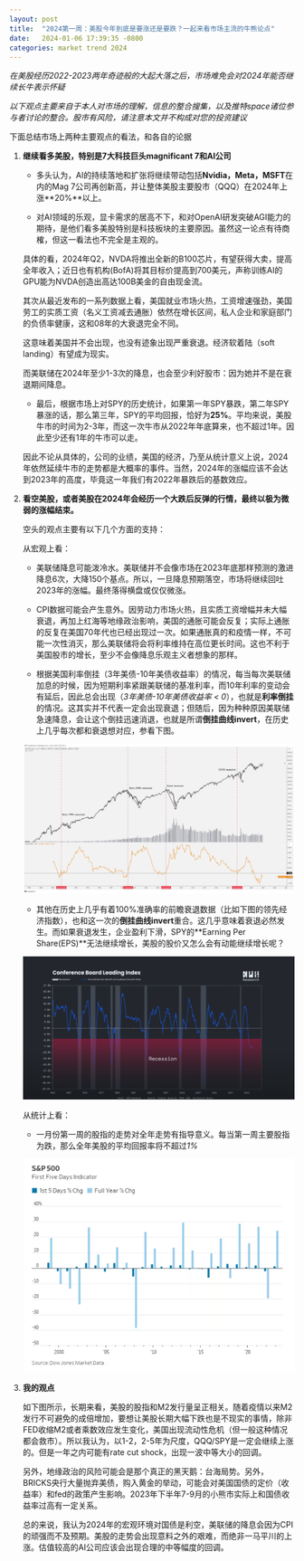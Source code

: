 ```yaml
---
layout: post
title:  "2024第一周：美股今年到底是要涨还是要跌？一起来看市场主流的牛熊论点"
date:   2024-01-06 17:39:35 -0800
categories: market trend 2024
---
```

*在美股经历2022-2023两年奇迹般的大起大落之后，市场难免会对2024年能否继续长牛表示怀疑*

*以下观点主要来自于本人对市场的理解，信息的整合搜集，以及推特space诸位参与者讨论的整合。股市有风险，请注意本文并不构成对您的投资建议*

下面总结市场上两种主要观点的看法，和各自的论据

 1. **继续看多美股，特别是7大科技巨头magnificant 7和AI公司**

    - 多头认为，AI的持续落地和扩张将继续带动包括**Nvidia，Meta，MSFT**在内的Mag 7公司再创新高，并让整体美股主要股市（QQQ）在2024年上涨**20%**以上。

    - 对AI领域的乐观，显卡需求的居高不下，和对OpenAI研发突破AGI能力的期待，是他们看多美股特别是科技板块的主要原因。虽然这一论点有待商榷，但这一看法也不完全是主观的。

    具体的看，2024年Q2，NVDA将推出全新的B100芯片，有望获得大卖，提高全年收入；近日也有机构(BofA)将其目标价提高到700美元，声称训练AI的GPU能为NVDA创造出高达100B美金的自由现金流。

    其次从最近发布的一系列数据上看，美国就业市场火热，工资增速强劲，美国劳工的实质工资（名义工资减去通胀）依然在增长区间，私人企业和家庭部门的负债率健康，这和08年的大衰退完全不同。

    这意味着美国并不会出现，也没有迹象出现严重衰退。经济软着陆（soft landing）有望成为现实。

    而美联储在2024年至少1-3次的降息，也会至少利好股市：因为她并不是在衰退期间降息。

    - 最后，根据市场上对SPY的历史统计，如果第一年SPY暴跌，第二年SPY暴涨的话，那么第三年，SPY的平均回报，恰好为**25%**。平均来说，美股牛市的时间为2-3年，而这一次牛市从2022年年底算来，也不超过1年。因此至少还有1年的牛市可以走。

    因此不论从具体的，公司的业绩，美国的经济，乃至从统计意义上说，2024年依然延续牛市的走势都是大概率的事件。当然，2024年的涨幅应该不会达到2023年的高度，毕竟这一年我们有2022年暴跌后的基数效应。


 2. **看空美股，或者美股在2024年会经历一个大跌后反弹的行情，最终以极为微弱的涨幅结束。**

    空头的观点主要有以下几个方面的支持：

    从宏观上看： 

    - 美联储降息可能泼冷水。美联储并不会像市场在2023年底那样预测的激进降息6次，大降150个基点。所以，一旦降息预期落空，市场将继续回吐2023年的涨幅。最终落得横盘或仅仅微涨。

    - CPI数据可能会产生意外。因劳动力市场火热，且实质工资增幅并未大幅衰退，再加上红海等地缘政治影响，美国的通胀可能会反复；实际上通胀的反复在美国70年代也已经出现过一次。如果通胀真的和疫情一样，不可能一次性消灭，那么美联储将会将利率维持在高位更长时间。这也不利于美国股市的增长，至少不会像降息乐观主义者想象的那样。

    - 根据美国利率倒挂（3年美债-10年美债收益率）的情况，每当每次美联储加息的时候，因为短期利率紧跟美联储的基准利率，而10年利率的变动会有延后，因此总会出现（*3年美债-10年美债收益率 < 0*），也就是**利率倒挂**的情况。这其实并不代表一定会出现衰退；但随后，因为种种原因美联储急速降息，会让这个倒挂迅速消退，也就是所谓**倒挂曲线invert**，在历史上几乎每次都和衰退想对应，参看下图。

    ![倒挂曲线invert](/img/2024-01-06/rate-invert.jpg)

    - 其他在历史上几乎有着100%准确率的前瞻衰退数据（比如下图的领先经济指数），也和这一次的**倒挂曲线invert**重合。这几乎意味着衰退必然发生。而如果衰退发生，企业盈利下滑，SPY的**Earning Per Share(EPS)**无法继续增长，美股的股价又怎么会有动能继续增长呢？

    ![领先经济指数](/img/2024-01-06/conference-board-index.png)


    从统计上看：

    - 一月份第一周的股指的走势对全年走势有指导意义。每当第一周主要股指为跌，那么全年美股的平均回报率将不超过*1%*

    ![一月份第一周的股指的走势vs全年走势](/img/2024-01-06/first-5-days.png)



 3. **我的观点**

    如下图所示，长期来看，美股的股指和M2发行量呈正相关。随着疫情以来M2发行不可避免的成倍增加，要想让美股长期大幅下跌也是不现实的事情，除非FED收缩M2或者乘数效应发生变化，美国出现流动性危机（但一般这种情况都会救市）。所以我认为，以1-2，2-5年为尺度，QQQ/SPY是一定会继续上涨的。但是一年之内可能有rate cut shock，出现一波中等大小的回调。

    另外，地缘政治的风险可能会是那个真正的黑天鹅：台海局势。另外，BRICKS央行大量抛弃美债，购入黄金的举动，可能会对美国国债的定价（收益率）和fed的政策产生影响。2023年下半年7-9月的小熊市实际上和国债收益率过高有一定关系。

    总的来说，我认为2024年的宏观环境对国债是利空，美联储的降息会因为CPI的顽强而不及预期。美股的走势会出现意料之外的艰难，而绝非一马平川的上涨。估值较高的AI公司应该会出现合理的中等幅度的回调。